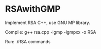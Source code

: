 # RSAwithGMP
Implement RSA  C++, use GNU MP library.

Compile: g++ rsa.cpp -lgmp -lgmpxx -o RSA

Run: ./RSA commands
